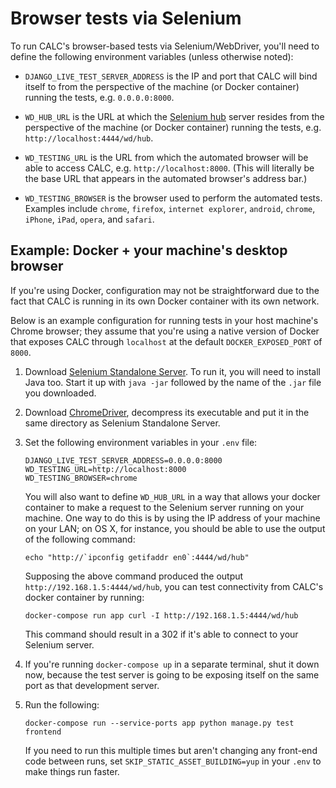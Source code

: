 # Browser tests via Selenium

To run CALC's browser-based tests via Selenium/WebDriver, you'll need to
define the following environment variables (unless otherwise noted):

* `DJANGO_LIVE_TEST_SERVER_ADDRESS` is the IP and port that CALC
  will bind itself to from the perspective of the machine (or
  Docker container) running the tests, e.g. `0.0.0.0:8000`.

* `WD_HUB_URL` is the URL at which the [Selenium hub][] server resides
  from the perspective of the machine (or Docker container) running
  the tests, e.g. `http://localhost:4444/wd/hub`.

* `WD_TESTING_URL` is the URL from which the automated browser will be able
  to access CALC, e.g. `http://localhost:8000`. (This will literally be
  the base URL that appears in the automated browser's address bar.)

* `WD_TESTING_BROWSER` is the browser used to perform the automated tests.
  Examples include `chrome`, `firefox`, `internet explorer`, `android`,
  `chrome`, `iPhone`, `iPad`, `opera`, and `safari`.

## Example: Docker + your machine's desktop browser

If you're using Docker, configuration may not be straightforward due
to the fact that CALC is running in its own Docker container with its
own network.

Below is an example configuration for running tests in your
host machine's Chrome browser; they assume that you're using a native
version of Docker that exposes CALC through `localhost` at the
default `DOCKER_EXPOSED_PORT` of `8000`.

1. Download [Selenium Standalone Server][].  To run it, you will need to
   install Java too. Start it up with `java -jar` followed by the
   name of the `.jar` file you downloaded.

2. Download [ChromeDriver][], decompress its executable and put it in the
   same directory as Selenium Standalone Server.

3. Set the following environment variables in your `.env` file:

   ```
   DJANGO_LIVE_TEST_SERVER_ADDRESS=0.0.0.0:8000
   WD_TESTING_URL=http://localhost:8000
   WD_TESTING_BROWSER=chrome
   ```

   You will also want to define `WD_HUB_URL` in a way that allows your
   docker container to make a request to the Selenium server running on
   your machine.  One way to do this is by using the IP address of your
   machine on your LAN; on OS X, for instance, you should be able to
   use the output of the following command:

   ```
   echo "http://`ipconfig getifaddr en0`:4444/wd/hub"
   ```

   Supposing the above command produced the output
   `http://192.168.1.5:4444/wd/hub`, you can test connectivity from CALC's
   docker container by running:

   ```
   docker-compose run app curl -I http://192.168.1.5:4444/wd/hub
   ```

   This command should result in a 302 if it's able to connect to your
   Selenium server.

4. If you're running `docker-compose up` in a separate terminal,
   shut it down now, because the test server is going to be exposing
   itself on the same port as that development server.

5. Run the following:

   ```
   docker-compose run --service-ports app python manage.py test frontend
   ```

   If you need to run this multiple times but aren't changing any
   front-end code between runs, set `SKIP_STATIC_ASSET_BUILDING=yup` in
   your `.env` to make things run faster.

[Selenium hub]: https://seleniumhq.github.io/docs/grid.html#what_is_a_hub_and_node
[Selenium Standalone Server]: http://www.seleniumhq.org/download/
[ChromeDriver]: https://sites.google.com/a/chromium.org/chromedriver/
